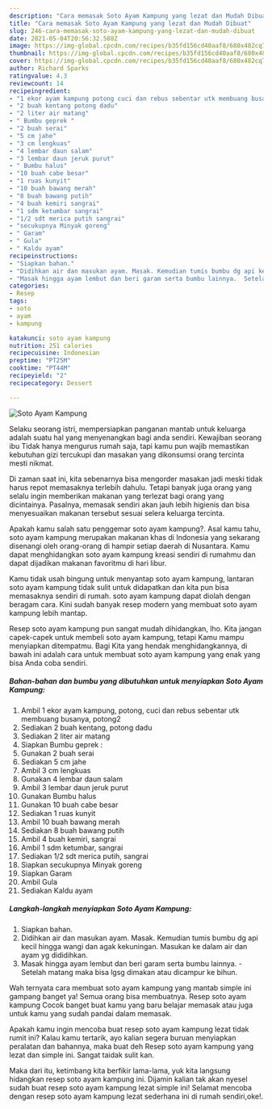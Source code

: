 ```yaml
---
description: "Cara memasak Soto Ayam Kampung yang lezat dan Mudah Dibuat"
title: "Cara memasak Soto Ayam Kampung yang lezat dan Mudah Dibuat"
slug: 246-cara-memasak-soto-ayam-kampung-yang-lezat-dan-mudah-dibuat
date: 2021-05-04T20:56:32.588Z
image: https://img-global.cpcdn.com/recipes/b35fd156cd40aaf8/680x482cq70/soto-ayam-kampung-foto-resep-utama.jpg
thumbnail: https://img-global.cpcdn.com/recipes/b35fd156cd40aaf8/680x482cq70/soto-ayam-kampung-foto-resep-utama.jpg
cover: https://img-global.cpcdn.com/recipes/b35fd156cd40aaf8/680x482cq70/soto-ayam-kampung-foto-resep-utama.jpg
author: Richard Sparks
ratingvalue: 4.3
reviewcount: 14
recipeingredient:
- "1 ekor ayam kampung potong cuci dan rebus sebentar utk membuang busanya potong2"
- "2 buah kentang potong dadu"
- "2 liter air matang"
- " Bumbu geprek "
- "2 buah serai"
- "5 cm jahe"
- "3 cm lengkuas"
- "4 lembar daun salam"
- "3 lembar daun jeruk purut"
- " Bumbu halus"
- "10 buah cabe besar"
- "1 ruas kunyit"
- "10 buah bawang merah"
- "8 buah bawang putih"
- "4 buah kemiri sangrai"
- "1 sdm ketumbar sangrai"
- "1/2 sdt merica putih sangrai"
- "secukupnya Minyak goreng"
- " Garam"
- " Gula"
- " Kaldu ayam"
recipeinstructions:
- "Siapkan bahan."
- "Didihkan air dan masukan ayam. Masak. Kemudian tumis bumbu dg api kecil hingga wangi dan agak kekuningan. Masukan ke dalam air dan ayam yg dididihkan."
- "Masak hingga ayam lembut dan beri garam serta bumbu lainnya.  Setelah matang maka bisa lgsg dimakan atau dicampur ke bihun."
categories:
- Resep
tags:
- soto
- ayam
- kampung

katakunci: soto ayam kampung 
nutrition: 251 calories
recipecuisine: Indonesian
preptime: "PT25M"
cooktime: "PT44M"
recipeyield: "2"
recipecategory: Dessert

---
```



![Soto Ayam Kampung](https://img-global.cpcdn.com/recipes/b35fd156cd40aaf8/680x482cq70/soto-ayam-kampung-foto-resep-utama.jpg)

Selaku seorang istri, mempersiapkan panganan mantab untuk keluarga adalah suatu hal yang menyenangkan bagi anda sendiri. Kewajiban seorang ibu Tidak hanya mengurus rumah saja, tapi kamu pun wajib memastikan kebutuhan gizi tercukupi dan masakan yang dikonsumsi orang tercinta mesti nikmat.

Di zaman  saat ini, kita sebenarnya bisa mengorder masakan jadi meski tidak harus repot memasaknya terlebih dahulu. Tetapi banyak juga orang yang selalu ingin memberikan makanan yang terlezat bagi orang yang dicintainya. Pasalnya, memasak sendiri akan jauh lebih higienis dan bisa menyesuaikan makanan tersebut sesuai selera keluarga tercinta. 



Apakah kamu salah satu penggemar soto ayam kampung?. Asal kamu tahu, soto ayam kampung merupakan makanan khas di Indonesia yang sekarang disenangi oleh orang-orang di hampir setiap daerah di Nusantara. Kamu dapat menghidangkan soto ayam kampung kreasi sendiri di rumahmu dan dapat dijadikan makanan favoritmu di hari libur.

Kamu tidak usah bingung untuk menyantap soto ayam kampung, lantaran soto ayam kampung tidak sulit untuk didapatkan dan kita pun bisa memasaknya sendiri di rumah. soto ayam kampung dapat diolah dengan beragam cara. Kini sudah banyak resep modern yang membuat soto ayam kampung lebih mantap.

Resep soto ayam kampung pun sangat mudah dihidangkan, lho. Kita jangan capek-capek untuk membeli soto ayam kampung, tetapi Kamu mampu menyiapkan ditempatmu. Bagi Kita yang hendak menghidangkannya, di bawah ini adalah cara untuk membuat soto ayam kampung yang enak yang bisa Anda coba sendiri.

<!--inarticleads1-->

##### Bahan-bahan dan bumbu yang dibutuhkan untuk menyiapkan Soto Ayam Kampung:

1. Ambil 1 ekor ayam kampung, potong, cuci dan rebus sebentar utk membuang busanya, potong2
1. Sediakan 2 buah kentang, potong dadu
1. Sediakan 2 liter air matang
1. Siapkan  Bumbu geprek :
1. Gunakan 2 buah serai
1. Sediakan 5 cm jahe
1. Ambil 3 cm lengkuas
1. Gunakan 4 lembar daun salam
1. Ambil 3 lembar daun jeruk purut
1. Gunakan  Bumbu halus
1. Gunakan 10 buah cabe besar
1. Sediakan 1 ruas kunyit
1. Ambil 10 buah bawang merah
1. Sediakan 8 buah bawang putih
1. Ambil 4 buah kemiri, sangrai
1. Ambil 1 sdm ketumbar, sangrai
1. Sediakan 1/2 sdt merica putih, sangrai
1. Siapkan secukupnya Minyak goreng
1. Siapkan  Garam
1. Ambil  Gula
1. Sediakan  Kaldu ayam




<!--inarticleads2-->

##### Langkah-langkah menyiapkan Soto Ayam Kampung:

1. Siapkan bahan.
1. Didihkan air dan masukan ayam. Masak. Kemudian tumis bumbu dg api kecil hingga wangi dan agak kekuningan. Masukan ke dalam air dan ayam yg dididihkan.
1. Masak hingga ayam lembut dan beri garam serta bumbu lainnya.  - Setelah matang maka bisa lgsg dimakan atau dicampur ke bihun.




Wah ternyata cara membuat soto ayam kampung yang mantab simple ini gampang banget ya! Semua orang bisa membuatnya. Resep soto ayam kampung Cocok banget buat kamu yang baru belajar memasak atau juga untuk kamu yang sudah pandai dalam memasak.

Apakah kamu ingin mencoba buat resep soto ayam kampung lezat tidak rumit ini? Kalau kamu tertarik, ayo kalian segera buruan menyiapkan peralatan dan bahannya, maka buat deh Resep soto ayam kampung yang lezat dan simple ini. Sangat taidak sulit kan. 

Maka dari itu, ketimbang kita berfikir lama-lama, yuk kita langsung hidangkan resep soto ayam kampung ini. Dijamin kalian tak akan nyesel sudah buat resep soto ayam kampung lezat simple ini! Selamat mencoba dengan resep soto ayam kampung lezat sederhana ini di rumah sendiri,oke!.


